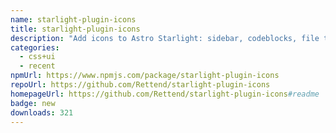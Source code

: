 ```yaml
---
name: starlight-plugin-icons
title: starlight-plugin-icons
description: "Add icons to Astro Starlight: sidebar, codeblocks, file tree"
categories:
  - css+ui
  - recent
npmUrl: https://www.npmjs.com/package/starlight-plugin-icons
repoUrl: https://github.com/Rettend/starlight-plugin-icons
homepageUrl: https://github.com/Rettend/starlight-plugin-icons#readme
badge: new
downloads: 321
---
```

